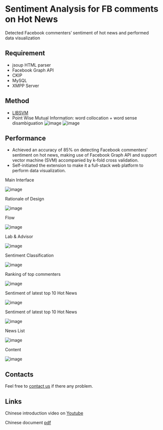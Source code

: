 # Sentiment Analysis for FB comments on Hot News

Detected Facebook commenters’ sentiment of hot news and performed data visualization

## Requirement
* jsoup HTML parser
* Facebook Graph API
* CKIP
* MySQL
* XMPP Server

## Method
* [LIBSVM](https://www.csie.ntu.edu.tw/~cjlin/libsvm/)
* Point Wise Mutual Information: word collocation + word sense disambiguation
![image](https://user-images.githubusercontent.com/9366422/129519563-b59f3f61-0b5b-4b26-8dcb-9edca2c80474.png)
![image](https://user-images.githubusercontent.com/9366422/129519584-35bc0870-ad82-48ee-9b33-3e95d92c551a.png)

## Performance

* Achieved an accuracy of 85% on detecting Facebook commenters’ sentiment on hot news, making use of Facebook Graph API and support vector machine (SVM) accompanied by k-fold cross validation.
* Self-initiated the extension to make it a full-stack web platform to perform data visualization.

Main Interface

![image](https://user-images.githubusercontent.com/9366422/129518268-6adfc9e2-6d79-4657-8f40-05130a057b00.png)

Rationale of Design

![image](https://user-images.githubusercontent.com/9366422/129518333-d1adbe9f-d64b-4b17-8cd9-4605520679a0.png)

Flow

![image](https://user-images.githubusercontent.com/9366422/129518362-0787a97e-ac12-4335-8275-7f2e77cf6c89.png)

Lab & Advisor

![image](https://user-images.githubusercontent.com/9366422/129518448-ab3d923d-7dcd-414f-ba77-4d31d4897e86.png)

Sentiment Classification

![image](https://user-images.githubusercontent.com/9366422/129518575-1f05bee0-0dec-490c-8118-0d77324e5a62.png)

Ranking of top commenters

![image](https://user-images.githubusercontent.com/9366422/129518673-160132d4-2f67-40d0-b65e-251764b9c913.png)

Sentiment of latest top 10 Hot News

![image](https://user-images.githubusercontent.com/9366422/129518776-fefe8fc0-5dfe-4fa0-9e3d-0615845f84f5.png)

Sentiment of latest top 10 Hot News

![image](https://user-images.githubusercontent.com/9366422/129518849-c892cf4d-9e33-4966-acb9-40fc76308c2b.png)

News List

![image](https://user-images.githubusercontent.com/9366422/129518903-00f4070d-6641-4aec-99aa-f0802c447b9b.png)

Content

![image](https://user-images.githubusercontent.com/9366422/129518950-2e82d3c0-5749-47c5-b951-d782824370ca.png)


## Contacts

Feel free to [contact us](jyunyan.lu@gmail.com) if there any problem.

## Links

Chinese introduction video on [Youtube](https://www.youtube.com/watch?v=PGjlXMC1zoY&t=5s)

Chinese document [pdf](www.google.com)
